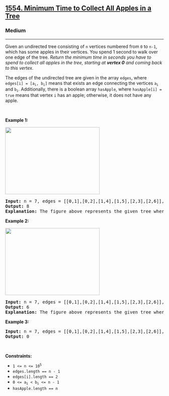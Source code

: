 <h2><a href="https://leetcode.com/problems/minimum-time-to-collect-all-apples-in-a-tree/">1554. Minimum Time to Collect All Apples in a Tree</a></h2><h3>Medium</h3><hr><p>Given an undirected tree consisting of <code>n</code> vertices numbered from <code>0</code> to <code>n-1</code>, which has some apples in their vertices. You spend 1 second to walk over one edge of the tree. <em>Return the minimum time in seconds you have to spend to collect all apples in the tree, starting at <strong>vertex 0</strong> and coming back to this vertex.</em></p>

<p>The edges of the undirected tree are given in the array <code>edges</code>, where <code>edges[i] = [a<sub>i</sub>, b<sub>i</sub>]</code> means that exists an edge connecting the vertices <code>a<sub>i</sub></code> and <code>b<sub>i</sub></code>. Additionally, there is a boolean array <code>hasApple</code>, where <code>hasApple[i] = true</code> means that vertex <code>i</code> has an apple; otherwise, it does not have any apple.</p>

<p>&nbsp;</p>
<p><strong class="example">Example 1:</strong></p>
<img alt="" src="https://assets.leetcode.com/uploads/2020/04/23/min_time_collect_apple_1.png" style="width: 300px; height: 212px;" />
<pre>
<strong>Input:</strong> n = 7, edges = [[0,1],[0,2],[1,4],[1,5],[2,3],[2,6]], hasApple = [false,false,true,false,true,true,false]
<strong>Output:</strong> 8 
<strong>Explanation:</strong> The figure above represents the given tree where red vertices have an apple. One optimal path to collect all apples is shown by the green arrows.  
</pre>

<p><strong class="example">Example 2:</strong></p>
<img alt="" src="https://assets.leetcode.com/uploads/2020/04/23/min_time_collect_apple_2.png" style="width: 300px; height: 212px;" />
<pre>
<strong>Input:</strong> n = 7, edges = [[0,1],[0,2],[1,4],[1,5],[2,3],[2,6]], hasApple = [false,false,true,false,false,true,false]
<strong>Output:</strong> 6
<strong>Explanation:</strong> The figure above represents the given tree where red vertices have an apple. One optimal path to collect all apples is shown by the green arrows.  
</pre>

<p><strong class="example">Example 3:</strong></p>

<pre>
<strong>Input:</strong> n = 7, edges = [[0,1],[0,2],[1,4],[1,5],[2,3],[2,6]], hasApple = [false,false,false,false,false,false,false]
<strong>Output:</strong> 0
</pre>

<p>&nbsp;</p>
<p><strong>Constraints:</strong></p>

<ul>
	<li><code>1 &lt;= n &lt;= 10<sup>5</sup></code></li>
	<li><code>edges.length == n - 1</code></li>
	<li><code>edges[i].length == 2</code></li>
	<li><code>0 &lt;= a<sub>i</sub> &lt; b<sub>i</sub> &lt;= n - 1</code></li>
	<li><code>hasApple.length == n</code></li>
</ul>

